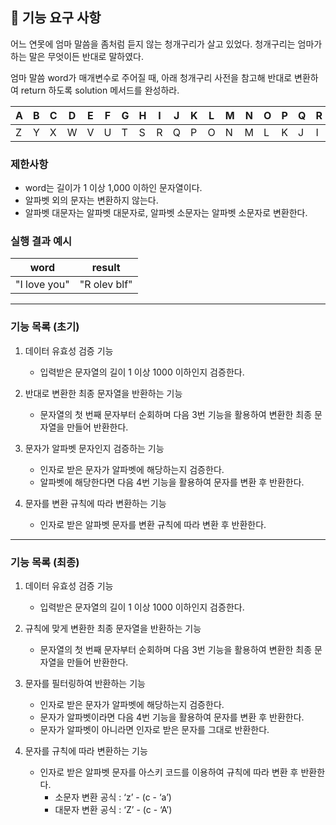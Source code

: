 ## 🚀 기능 요구 사항

어느 연못에 엄마 말씀을 좀처럼 듣지 않는 청개구리가 살고 있었다. 청개구리는 엄마가 하는 말은 무엇이든 반대로 말하였다.

엄마 말씀 word가 매개변수로 주어질 때, 아래 청개구리 사전을 참고해 반대로 변환하여 return 하도록 solution 메서드를 완성하라.

| A | B | C | D | E | F | G | H | I | J | K | L | M | N | O | P | Q | R | S | T | U | V | W | X | Y | Z |
| --- | --- | --- | --- | --- | --- | --- | --- | --- | --- | --- | --- | --- | --- | --- | --- | --- | --- | --- | --- | --- | --- | --- | --- | --- | --- |
| Z | Y | X | W | V | U | T | S | R | Q | P | O | N | M | L | K | J | I | H | G | F | E | D | C | B | A |

### 제한사항

- word는 길이가 1 이상 1,000 이하인 문자열이다.
- 알파벳 외의 문자는 변환하지 않는다.
- 알파벳 대문자는 알파벳 대문자로, 알파벳 소문자는 알파벳 소문자로 변환한다.

### 실행 결과 예시

| word | result |
| --- | --- |
| "I love you" | "R olev blf" |

---

### 기능 목록 (초기)

1. 데이터 유효성 검증 기능
    - 입력받은 문자열의 길이 1 이상 1000 이하인지 검증한다.


2. 반대로 변환한 최종 문자열을 반환하는 기능
    - 문자열의 첫 번째 문자부터 순회하며 다음 3번 기능을 활용하여 변환한 최종 문자열을 만들어 반환한다.


3. 문자가 알파벳 문자인지 검증하는 기능
    - 인자로 받은 문자가 알파벳에 해당하는지 검증한다.
    - 알파벳에 해당한다면 다음 4번 기능을 활용하여 문자를 변환 후 반환한다.


4. 문자를 변환 규칙에 따라 변환하는 기능
    - 인자로 받은 알파벳 문자를 변환 규칙에 따라 변환 후 반환한다.

---

### 기능 목록 (최종)

1. 데이터 유효성 검증 기능
   - 입력받은 문자열의 길이 1 이상 1000 이하인지 검증한다.


2. 규칙에 맞게 변환한 최종 문자열을 반환하는 기능
   - 문자열의 첫 번째 문자부터 순회하며 다음 3번 기능을 활용하여 변환한 최종 문자열을 만들어 반환한다.


3. 문자를 필터링하여 반환하는 기능
   - 인자로 받은 문자가 알파벳에 해당하는지 검증한다.
   - 문자가 알파벳이라면 다음 4번 기능을 활용하여 문자를 변환 후 반환한다.
   - 문자가 알파벳이 아니라면 인자로 받은 문자를 그대로 반환한다.


4. 문자를 규칙에 따라 변환하는 기능
   - 인자로 받은 알파벳 문자를 아스키 코드를 이용하여 규칙에 따라 변환 후 반환한다.
      - 소문자 변환 공식 : ‘z’ - (c - ‘a’)
      - 대문자 변환 공식 : ‘Z’ - (c - ‘A’)